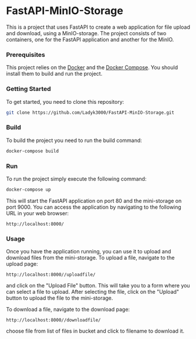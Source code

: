 # FastAPI-MinIO-Storage

This is a project that uses FastAPI to create a web application for file upload and download, using a MinIO-storage. The project consists of two containers, one for the FastAPI application and another for the MinIO.

### Prerequisites

This project relies on the [Docker](https://www.docker.com/) and the [Docker Compose](https://github.com/docker/compose). You should install them to build and run the project.

### Getting Started
To get started, you need to clone this repository:

``` sh
git clone https://github.com/Ladyk3000/FastAPI-MinIO-Storage.git
```

### Build

To build the project you need to run the build command:

``` sh
docker-compose build
```

### Run

To run the project simply execute the following command:

``` sh
docker-compose up
```

This will start the FastAPI application on port 80 and the mini-storage on port 9000. You can access the application by navigating to the following URL in your web browser:
```
http://localhost:8000/
```

### Usage

Once you have the application running, you can use it to upload and download files from the mini-storage. 
To upload a file, navigate to the upload page: 
```
http://localhost:8000//uploadfile/
```
and click on the "Upload File" button. This will take you to a form where you can select a file to upload. 
After selecting the file, click on the "Upload" button to upload the file to the mini-storage.

To download a file, navigate to the download page:
```
http://localhost:8000//downloadfile/
```
choose file from list of files in bucket and click to filename to download it.
